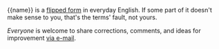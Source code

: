 {{name}} is a [flipped form](https://flippedform.com) in everyday English. If some part of it doesn't make sense to you, that's the terms' fault, not yours.

_Everyone_ is welcome to share corrections, comments, and ideas for improvement [via e-mail](mailto:{{email}}).
